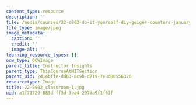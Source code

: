 ```yaml
---
content_type: resource
description: ''
file: /media/courses/22-s902-do-it-yourself-diy-geiger-counters-january-iap-2015/a1f71729883dff3d3ba4297da9f1f63f_22-S902_classroom-1.jpg
file_type: image/jpeg
image_metadata:
  caption: ''
  credit: ''
  image-alt: ''
learning_resource_types: []
ocw_type: OCWImage
parent_title: Instructor Insights
parent_type: ThisCourseAtMITSection
parent_uid: 2d14bffe-dd63-6c9b-d719-7e8d00556326
resourcetype: Image
title: 22-S902_classroom-1.jpg
uid: a1f71729-883d-ff3d-3ba4-297da9f1f63f
---
```

